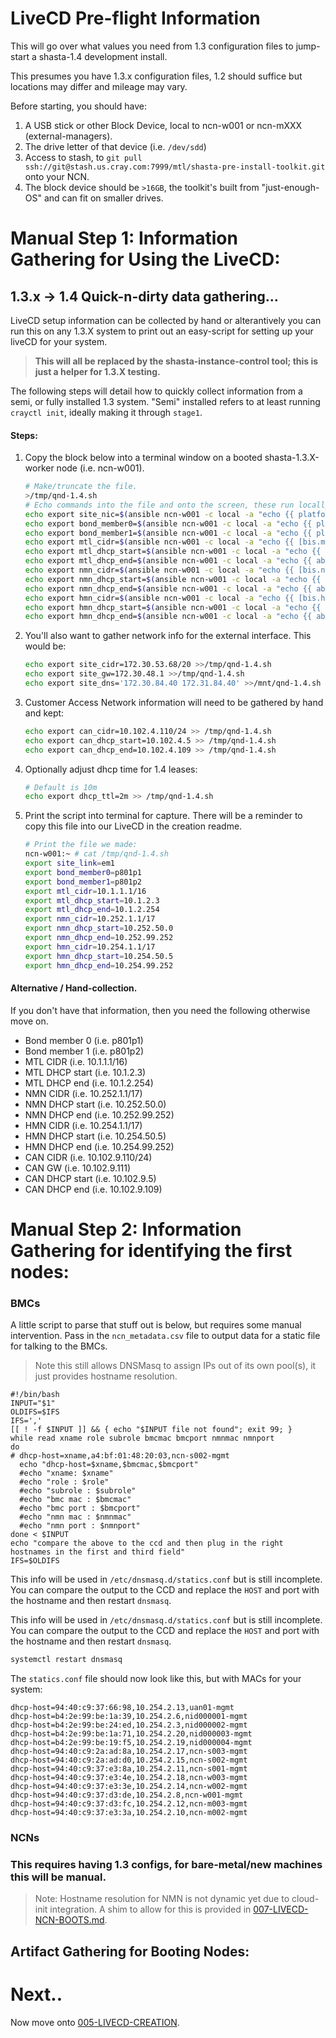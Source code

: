 # LiveCD Pre-flight Information

This will go over what values you need from 1.3 configuration files to jump-start
 a shasta-1.4 development install.

This presumes you have 1.3.x configuration files, 1.2 should suffice but
locations may differ and mileage may vary.

Before starting, you should have:

1. A USB stick or other Block Device, local to ncn-w001 or ncn-mXXX (external-managers).
2. The drive letter of that device (i.e. `/dev/sdd`)
3. Access to stash, to `git pull ssh://git@stash.us.cray.com:7999/mtl/shasta-pre-install-toolkit.git` onto your NCN.
4. The block device should be `>16GB`, the toolkit's built from "just-enough-OS" and can fit on smaller drives.

# Manual Step 1: Information Gathering for Using the LiveCD:

## 1.3.x -> 1.4 Quick-n-dirty data gathering...

LiveCD setup information can be collected by hand or alterantively you can run this on any 1.3.X system
 to print out an easy-script for setting up your liveCD for your system.

> **This will all be replaced by the shasta-instance-control tool; this is just a helper for 1.3.X
> testing.**

The following steps will detail how to quickly collect information from a semi, or fully installed
1.3 system. "Semi" installed refers to at least running `crayctl init`, ideally making it through
`stage1`.

#### Steps:

1. Copy the block below into a terminal window on a booted shasta-1.3.X-worker node (i.e. ncn-w001).

    ```bash
    # Make/truncate the file.
    >/tmp/qnd-1.4.sh
    # Echo commands into the file and onto the screen, these run locally and against ncn-w001.
    echo export site_nic=$(ansible ncn-w001 -c local -a "echo {{ platform.NICS.lan2 }}" | tail -n 1 ) | tee -a /tmp/qnd-1.4.sh
    echo export bond_member0=$(ansible ncn-w001 -c local -a "echo {{ platform.NICS.lan1 }}" | tail -n 1 ) | tee -a /tmp/qnd-1.4.sh
    echo export bond_member1=$(ansible ncn-w001 -c local -a "echo {{ platform.NICS.lan3 }}" | tail -n 1 ) | tee -a /tmp/qnd-1.4.sh
    echo export mtl_cidr=$(ansible ncn-w001 -c local -a "echo {{ [bis.mtl_ip, abbrv.mtl.network | ipaddr('prefix')] | join('/') }}" | tail -n 1 ) | tee -a /tmp/qnd-1.4.sh
    echo export mtl_dhcp_start=$(ansible ncn-w001 -c local -a "echo {{ abbrv.mtl.subnets | selectattr('label', 'equalto', 'default') | flatten | selectattr('dhcp') | map(attribute='dhcp.start') | first }}" | tail -n 1 ) | tee -a /tmp/qnd-1.4.sh
    echo export mtl_dhcp_end=$(ansible ncn-w001 -c local -a "echo {{ abbrv.mtl.subnets | selectattr('label', 'equalto', 'default') | flatten | selectattr('dhcp') | map(attribute='dhcp.end') | first }}" | tail -n 1 ) | tee -a /tmp/qnd-1.4.sh
    echo export nmn_cidr=$(ansible ncn-w001 -c local -a "echo {{ [bis.nmn_ip, abbrv.nmn.network | ipaddr('prefix')] | join('/') }}" | tail -n 1 ) | tee -a /tmp/qnd-1.4.sh
    echo export nmn_dhcp_start=$(ansible ncn-w001 -c local -a "echo {{ abbrv.nmn.subnets | selectattr('label', 'equalto', 'default') | flatten | selectattr('dhcp') | map(attribute='dhcp.start') | first }}" | tail -n 1 ) | tee -a /tmp/qnd-1.4.sh
    echo export nmn_dhcp_end=$(ansible ncn-w001 -c local -a "echo {{ abbrv.nmn.subnets | selectattr('label', 'equalto', 'default') | flatten | selectattr('dhcp') | map(attribute='dhcp.end') | first }}" | tail -n 1 ) | tee -a /tmp/qnd-1.4.sh
    echo export hmn_cidr=$(ansible ncn-w001 -c local -a "echo {{ [bis.hmn_ip, abbrv.hmn.network | ipaddr('prefix')] | join('/') }}" | tail -n 1 ) | tee -a /tmp/qnd-1.4.sh
    echo export hmn_dhcp_start=$(ansible ncn-w001 -c local -a "echo {{ abbrv.hmn.subnets | selectattr('label', 'equalto', 'default') | flatten | selectattr('dhcp') | map(attribute='dhcp.start') | first }}" | tail -n 1 ) | tee -a /tmp/qnd-1.4.sh
    echo export hmn_dhcp_end=$(ansible ncn-w001 -c local -a "echo {{ abbrv.hmn.subnets | selectattr('label', 'equalto', 'default') | flatten | selectattr('dhcp') | map(attribute='dhcp.end') | first }}" | tail -n 1 ) | tee -a /tmp/qnd-1.4.sh
    ```

2. You'll also want to gather network info for the external interface. This would be:

    ```bash
    echo export site_cidr=172.30.53.68/20 >>/tmp/qnd-1.4.sh
    echo export site_gw=172.30.48.1 >>/tmp/qnd-1.4.sh
    echo export site_dns='172.30.84.40 172.31.84.40' >>/mnt/qnd-1.4.sh
    ```

3.  Customer Access Network information will need to be gathered by hand and kept:

    ```bash
    echo export can_cidr=10.102.4.110/24 >> /tmp/qnd-1.4.sh
    echo export can_dhcp_start=10.102.4.5 >> /tmp/qnd-1.4.sh
    echo export can_dhcp_end=10.102.4.109 >> /tmp/qnd-1.4.sh
    ```

4. Optionally adjust dhcp time for 1.4 leases:

    ```bash
    # Default is 10m
    echo export dhcp_ttl=2m >> /tmp/qnd-1.4.sh
    ```

5. Print the script into terminal for capture. There will be a reminder to copy this file into our LiveCD
in the creation readme.

    ```bash
    # Print the file we made:
    ncn-w001:~ # cat /tmp/qnd-1.4.sh
    export site_link=em1
    export bond_member0=p801p1            
    export bond_member1=p801p2            
    export mtl_cidr=10.1.1.1/16           
    export mtl_dhcp_start=10.1.2.3        
    export mtl_dhcp_end=10.1.2.254        
    export nmn_cidr=10.252.1.1/17           
    export nmn_dhcp_start=10.252.50.0     
    export nmn_dhcp_end=10.252.99.252     
    export hmn_cidr=10.254.1.1/17           
    export hmn_dhcp_start=10.254.50.5     
    export hmn_dhcp_end=10.254.99.252     
    ```

#### Alternative / Hand-collection.

If you don't have that information, then you need the following otherwise move on.
- Bond member 0 (i.e. p801p1)
- Bond member 1 (i.e. p801p2)
- MTL CIDR (i.e. 10.1.1.1/16)
- MTL DHCP start (i.e. 10.1.2.3)
- MTL DHCP end (i.e. 10.1.2.254)
- NMN CIDR (i.e. 10.252.1.1/17)
- NMN DHCP start (i.e. 10.252.50.0)
- NMN DHCP end (i.e. 10.252.99.252)
- HMN CIDR (i.e. 10.254.1.1/17)
- HMN DHCP start (i.e. 10.254.50.5)
- HMN DHCP end (i.e. 10.254.99.252)
- CAN CIDR (i.e. 10.102.9.110/24)
- CAN GW (i.e. 10.102.9.111)
- CAN DHCP start (i.e. 10.102.9.5)
- CAN DHCP end (i.e. 10.102.9.109)


# Manual Step 2:  Information Gathering for identifying the first nodes:


### BMCs

A little script to parse that stuff out is below, but requires some manual intervention.
Pass in the `ncn_metadata.csv` file to output data for a static file for talking to the BMCs.

> Note this still allows DNSMasq to assign IPs out of its own pool(s), it just provides hostname
> resolution.

```
#!/bin/bash
INPUT="$1"
OLDIFS=$IFS
IFS=','
[[ ! -f $INPUT ]] && { echo "$INPUT file not found"; exit 99; }
while read xname role subrole bmcmac bmcport nmnmac nmnport
do
# dhcp-host=xname,a4:bf:01:48:20:03,ncn-s002-mgmt
  echo "dhcp-host=$xname,$bmcmac,$bmcport"
  #echo "xname: $xname"
  #echo "role : $role"
  #echo "subrole : $subrole"
  #echo "bmc mac : $bmcmac"
  #echo "bmc port : $bmcport"
  #echo "nmn mac : $nmnmac"
  #echo "nmn port : $nmnport"
done < $INPUT
echo "compare the above to the ccd and then plug in the right hostnames in the first and third field"
IFS=$OLDIFS
```
This info will be used in `/etc/dnsmasq.d/statics.conf` but is still incomplete.  You can compare the output to the CCD and replace the `HOST` and port with the hostname and then restart `dnsmasq`.  

This info will be used in `/etc/dnsmasq.d/statics.conf` but is still incomplete.
You can compare the output to the CCD and replace the `HOST` and port with the hostname and then restart `dnsmasq`.

```bash
systemctl restart dnsmasq
```
The `statics.conf` file should now look like this, but with MACs for your system:

```apacheconfig
dhcp-host=94:40:c9:37:66:98,10.254.2.13,uan01-mgmt
dhcp-host=b4:2e:99:be:1a:39,10.254.2.6,nid000001-mgmt
dhcp-host=b4:2e:99:be:24:ed,10.254.2.3,nid000002-mgmt
dhcp-host=b4:2e:99:be:1a:71,10.254.2.20,nid000003-mgmt
dhcp-host=b4:2e:99:be:19:f5,10.254.2.19,nid000004-mgmt
dhcp-host=94:40:c9:2a:ad:8a,10.254.2.17,ncn-s003-mgmt
dhcp-host=94:40:c9:2a:ad:d0,10.254.2.15,ncn-s002-mgmt
dhcp-host=94:40:c9:37:e3:8a,10.254.2.11,ncn-s001-mgmt
dhcp-host=94:40:c9:37:e3:4e,10.254.2.18,ncn-w003-mgmt
dhcp-host=94:40:c9:37:e3:3e,10.254.2.14,ncn-w002-mgmt
dhcp-host=94:40:c9:37:d3:de,10.254.2.8,ncn-w001-mgmt
dhcp-host=94:40:c9:37:d3:fc,10.254.2.12,ncn-m003-mgmt
dhcp-host=94:40:c9:37:e3:3a,10.254.2.10,ncn-m002-mgmt
```

### NCNs

### This requires having 1.3 configs, for bare-metal/new machines this will be manual.

> Note: Hostname resolution for NMN is not dynamic yet due to cloud-init integration.
> A shim to allow for this is provided in [007-LIVECD-NCN-BOOTS.md](007-LIVECD-NCN-BOOTS.md).


## Artifact Gathering for Booting Nodes:



# Next..

Now move onto [005-LIVECD-CREATION](005-LIVECD-CREATION.md).
